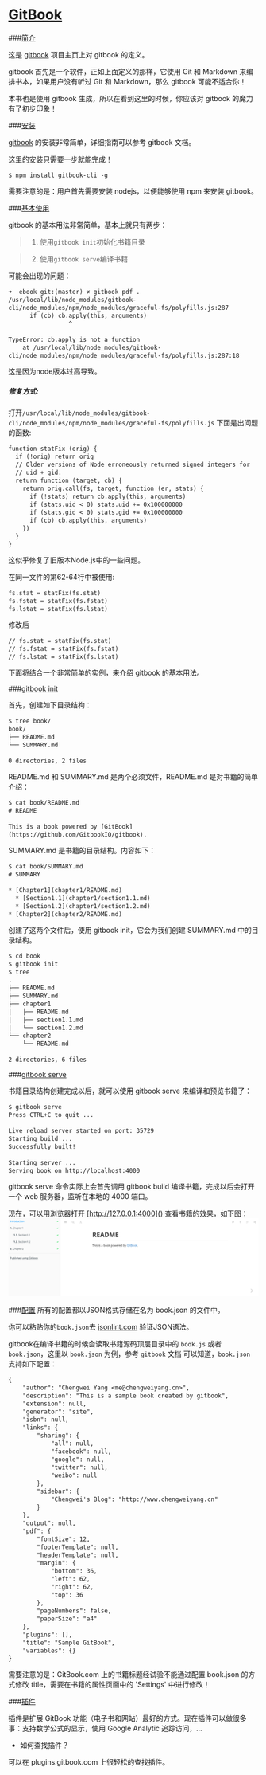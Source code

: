 # [GitBook](https://chrisniael.gitbooks.io/gitbook-documentation/content/)

###[简介]()

这是 [gitbook](https://github.com/GitbookIO/gitbook) 项目主页上对 gitbook 的定义。

gitbook 首先是一个软件，正如上面定义的那样，它使用 Git 和 Markdown 来编排书本，如果用户没有听过 Git 和 Markdown，那么 gitbook 可能不适合你！

本书也是使用 gitbook 生成，所以在看到这里的时候，你应该对 gitbook 的魔力有了初步印象！

###[安装]()

[gitbook](https://github.com/GitbookIO/gitbook) 的安装非常简单，详细指南可以参考 gitbook 文档。

这里的安装只需要一步就能完成！
````
$ npm install gitbook-cli -g
````
需要注意的是：用户首先需要安装 nodejs，以便能够使用 npm 来安装 gitbook。


###[基本使用]()

gitbook 的基本用法非常简单，基本上就只有两步：

>1. 使用`gitbook init`初始化书籍目录

>2. 使用`gitbook serve`编译书籍

可能会出现的问题：
````
➜  ebook git:(master) ✗ gitbook pdf .
/usr/local/lib/node_modules/gitbook-cli/node_modules/npm/node_modules/graceful-fs/polyfills.js:287
      if (cb) cb.apply(this, arguments)
                 ^

TypeError: cb.apply is not a function
    at /usr/local/lib/node_modules/gitbook-cli/node_modules/npm/node_modules/graceful-fs/polyfills.js:287:18
````
这是因为node版本过高导致。

##### 修复方式:

打开`/usr/local/lib/node_modules/gitbook-cli/node_modules/npm/node_modules/graceful-fs/polyfills.js`
下面是出问题的函数:
````
function statFix (orig) {
  if (!orig) return orig
  // Older versions of Node erroneously returned signed integers for
  // uid + gid.
  return function (target, cb) {
    return orig.call(fs, target, function (er, stats) {
      if (!stats) return cb.apply(this, arguments)
      if (stats.uid < 0) stats.uid += 0x100000000
      if (stats.gid < 0) stats.gid += 0x100000000
      if (cb) cb.apply(this, arguments)
    })
  }
}
````

这似乎修复了旧版本Node.js中的一些问题。

在同一文件的第62-64行中被使用:
````
fs.stat = statFix(fs.stat)
fs.fstat = statFix(fs.fstat)
fs.lstat = statFix(fs.lstat)
````
修改后
````
// fs.stat = statFix(fs.stat)
// fs.fstat = statFix(fs.fstat)
// fs.lstat = statFix(fs.lstat)
````

下面将结合一个非常简单的实例，来介绍 gitbook 的基本用法。

###[gitbook init]()

首先，创建如下目录结构：
````
$ tree book/
book/
├── README.md
└── SUMMARY.md

0 directories, 2 files
````
README.md 和 SUMMARY.md 是两个必须文件，README.md 是对书籍的简单介绍：
````
$ cat book/README.md
# README

This is a book powered by [GitBook](https://github.com/GitbookIO/gitbook).
````
SUMMARY.md 是书籍的目录结构。内容如下：
````
$ cat book/SUMMARY.md 
# SUMMARY

* [Chapter1](chapter1/README.md)
  * [Section1.1](chapter1/section1.1.md)
  * [Section1.2](chapter1/section1.2.md)
* [Chapter2](chapter2/README.md)
````
创建了这两个文件后，使用 gitbook init，它会为我们创建 SUMMARY.md 中的目录结构。
````
$ cd book
$ gitbook init
$ tree
.
├── README.md
├── SUMMARY.md
├── chapter1
│   ├── README.md
│   ├── section1.1.md
│   └── section1.2.md
└── chapter2
    └── README.md

2 directories, 6 files
````

###[gitbook serve]()

书籍目录结构创建完成以后，就可以使用 gitbook serve 来编译和预览书籍了：
````
$ gitbook serve
Press CTRL+C to quit ...

Live reload server started on port: 35729
Starting build ...
Successfully built!

Starting server ...
Serving book on http://localhost:4000
````
gitbook serve 命令实际上会首先调用 gitbook build 编译书籍，完成以后会打开一个 web 服务器，监听在本地的 4000 端口。

现在，可以用浏览器打开 [http://127.0.0.1:4000]() 查看书籍的效果，如下图：
![](jpg/gitbook-sample.png)

###[配置]()
所有的配置都以JSON格式存储在名为 book.json 的文件中。

你可以粘贴你的`book.json`去 [jsonlint.com](https://jsonlint.com/) 验证JSON语法。

gitbook在编译书籍的时候会读取书籍源码顶层目录中的 `book.js` 或者 `book.json`，这里以 `book.json` 为例，参考 `gitbook` 文档 可以知道，`book.json` 支持如下配置：
````
{
    "author": "Chengwei Yang <me@chengweiyang.cn>",
    "description": "This is a sample book created by gitbook",
    "extension": null,
    "generator": "site",
    "isbn": null,
    "links": {
        "sharing": {
            "all": null,
            "facebook": null,
            "google": null,
            "twitter": null,
            "weibo": null
        },
        "sidebar": {
            "Chengwei's Blog": "http://www.chengweiyang.cn"
        }
    },
    "output": null,
    "pdf": {
        "fontSize": 12,
        "footerTemplate": null,
        "headerTemplate": null,
        "margin": {
            "bottom": 36,
            "left": 62,
            "right": 62,
            "top": 36
        },
        "pageNumbers": false,
        "paperSize": "a4"
    },
    "plugins": [],
    "title": "Sample GitBook",
    "variables": {}
}
````

需要注意的是：GitBook.com 上的书籍标题经试验不能通过配置 book.json 的方式修改 title，需要在书籍的属性页面中的 'Settings' 中进行修改！

###[插件]()

插件是扩展 GitBook 功能（电子书和网站）最好的方式。现在插件可以做很多事：支持数学公式的显示，使用 Google Analytic 追踪访问，...

* 如何查找插件？

可以在 plugins.gitbook.com 上很轻松的查找插件。



